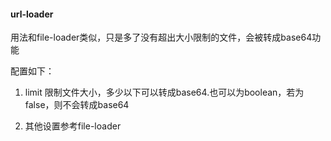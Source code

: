 #### url-loader
用法和file-loader类似，只是多了没有超出大小限制的文件，会被转成base64功能

配置如下：
1. limit
限制文件大小，多少以下可以转成base64.也可以为boolean，若为false，则不会转成base64

2. 其他设置参考file-loader